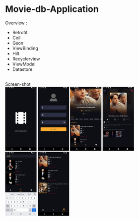 # Movie-db-Application

Overview :
* Retrofit
* Coil
* Gson
* ViewBinding
* Hilt
* Recyclerview 
* ViewModel
* Datastore

<br>
Screen-shot
<br>

<img alt="emadkeyvani Movie-db-Application" src="/screenshots/06.png" width="20%">
<img alt="emadkeyvani Movie-db-Application" src="/screenshots/05.png" width="20%">
<img alt="emadkeyvani Movie-db-Application" src="/screenshots/01.png" width="20%">
<img alt="emadkeyvani Movie-db-Application" src="/screenshots/02.png" width="20%">
<img alt="emadkeyvani Movie-db-Application" src="/screenshots/03.png" width="20%">
<img alt="emadkeyvani Movie-db-Application" src="/screenshots/04.png" width="20%">
